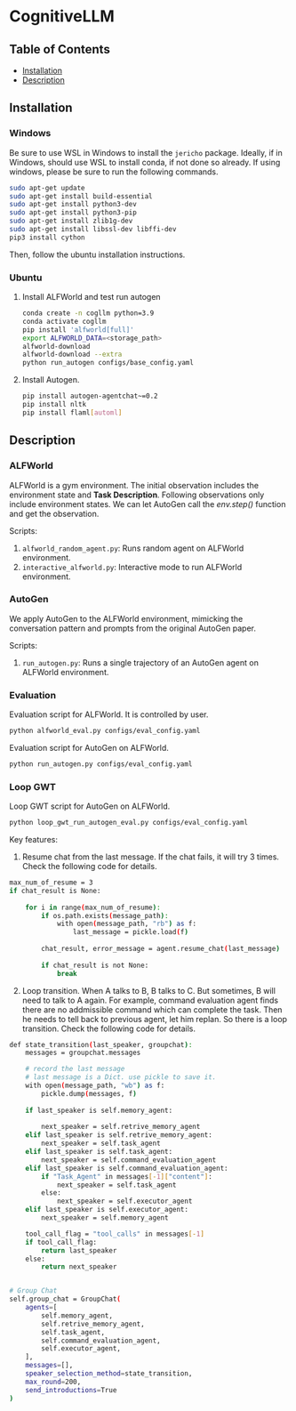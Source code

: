 # CognitiveLLM


## Table of Contents

- [Installation](#installation)
- [Description](#description)


## Installation

### Windows
Be sure to use WSL in Windows to install the `jericho` package. Ideally, if in Windows, should use WSL to install conda, if not done so already. If using windows, please be sure to run the following commands.


```sh
sudo apt-get update
sudo apt-get install build-essential
sudo apt-get install python3-dev
sudo apt-get install python3-pip
sudo apt-get install zlib1g-dev
sudo apt-get install libssl-dev libffi-dev
pip3 install cython
```

Then, follow the ubuntu installation instructions.
### Ubuntu
1. Install ALFWorld and test run autogen
    ```sh
    conda create -n cogllm python=3.9
    conda activate cogllm
    pip install 'alfworld[full]'
    export ALFWORLD_DATA=<storage_path>
    alfworld-download
    alfworld-download --extra
    python run_autogen configs/base_config.yaml
    ```

2. Install Autogen.
   ```sh
   pip install autogen-agentchat~=0.2
   pip install nltk
   pip install flaml[automl]
   ```

## Description
### ALFWorld
ALFWorld is a gym environment. The initial observation includes the environment state and **Task Description**. Following observations only include environment states. We can let AutoGen call the *env.step()* function and get the observation.

Scripts:
1. `alfworld_random_agent.py`: Runs random agent on ALFWorld environment.
2. `interactive_alfworld.py`: Interactive mode to run ALFWorld environment.

### AutoGen
We apply AutoGen to the ALFWorld environment, mimicking the conversation pattern and prompts from the original AutoGen paper.

Scripts:
1. `run_autogen.py`: Runs a single trajectory of an AutoGen agent on ALFWorld environment.


### Evaluation
Evaluation script for ALFWorld. It is controlled by user.
```sh
python alfworld_eval.py configs/eval_config.yaml 
```

Evaluation script for AutoGen on ALFWorld.
```sh
python run_autogen.py configs/eval_config.yaml 
```

### Loop GWT
Loop GWT script for AutoGen on ALFWorld.
```sh
python loop_gwt_run_autogen_eval.py configs/eval_config.yaml 
```

Key features:
1. Resume chat from the last message. If the chat fails, it will try 3 times. Check the following code for details.
```sh
max_num_of_resume = 3
if chat_result is None:
    
    for i in range(max_num_of_resume):
        if os.path.exists(message_path):
            with open(message_path, "rb") as f:
                last_message = pickle.load(f)   
            
        chat_result, error_message = agent.resume_chat(last_message)
        
        if chat_result is not None:
            break
```

2. Loop transition. When A talks to B, B talks to C. But sometimes, B will need to talk to A again. For example, command evaluation agent finds there are no addmissible command which can complete the task. Then he needs to tell back to previous agent, let him replan. So there is a loop transition. Check the following code for details.
```sh
def state_transition(last_speaker, groupchat):
    messages = groupchat.messages

    # record the last message
    # last message is a Dict. use pickle to save it.
    with open(message_path, "wb") as f:
        pickle.dump(messages, f)
    
    if last_speaker is self.memory_agent:
        
        next_speaker = self.retrive_memory_agent
    elif last_speaker is self.retrive_memory_agent:
        next_speaker = self.task_agent
    elif last_speaker is self.task_agent:
        next_speaker = self.command_evaluation_agent
    elif last_speaker is self.command_evaluation_agent:
        if "Task_Agent" in messages[-1]["content"]:
            next_speaker = self.task_agent
        else:
            next_speaker = self.executor_agent
    elif last_speaker is self.executor_agent:
        next_speaker = self.memory_agent

    tool_call_flag = "tool_calls" in messages[-1]
    if tool_call_flag:
        return last_speaker
    else:
        return next_speaker


# Group Chat
self.group_chat = GroupChat(
    agents=[
        self.memory_agent,
        self.retrive_memory_agent,
        self.task_agent,
        self.command_evaluation_agent,
        self.executor_agent,
    ],
    messages=[],
    speaker_selection_method=state_transition,
    max_round=200,
    send_introductions=True
)
```


